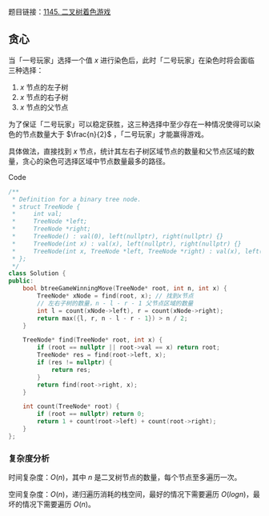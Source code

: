 题目链接：[1145. 二叉树着色游戏](https://leetcode.cn/problems/binary-tree-coloring-game/)

## 贪心

当「一号玩家」选择一个值 $x$ 进行染色后，此时「二号玩家」在染色时将会面临三种选择：

1. $x$ 节点的左子树
2. $x$ 节点的右子树
3. $x$ 节点的父节点

为了保证「二号玩家」可以稳定获胜，这三种选择中至少存在一种情况使得可以染色的节点数量大于 $\frac{n}{2}$ ，「二号玩家」才能赢得游戏。

具体做法，直接找到 $x$ 节点，统计其左右子树区域节点的数量和父节点区域的数量，贪心的染色可选择区域中节点数量最多的路径。

Code

```c++
/**
 * Definition for a binary tree node.
 * struct TreeNode {
 *     int val;
 *     TreeNode *left;
 *     TreeNode *right;
 *     TreeNode() : val(0), left(nullptr), right(nullptr) {}
 *     TreeNode(int x) : val(x), left(nullptr), right(nullptr) {}
 *     TreeNode(int x, TreeNode *left, TreeNode *right) : val(x), left(left), right(right) {}
 * };
 */
class Solution {
public:
    bool btreeGameWinningMove(TreeNode* root, int n, int x) {
        TreeNode* xNode = find(root, x); // 找到x节点
        // 左右子树的数量，n - l - r - 1 父节点区域的数量
        int l = count(xNode->left), r = count(xNode->right);
        return max({l, r, n - l - r - 1}) > n / 2;
    }

    TreeNode* find(TreeNode* root, int x) {
        if (root == nullptr || root->val == x) return root;
        TreeNode* res = find(root->left, x);
        if (res != nullptr) {
            return res;
        }
        return find(root->right, x);
    }

    int count(TreeNode* root) {
        if (root == nullptr) return 0;
        return 1 + count(root->left) + count(root->right);
    }
};
```

### 复杂度分析

时间复杂度：$O(n)$，其中 $n$ 是二叉树节点的数量，每个节点至多遍历一次。

空间复杂度：$O(n)$，递归遍历消耗的栈空间，最好的情况下需要遍历 $O(logn)$，最坏的情况下需要遍历 $O(n)$。